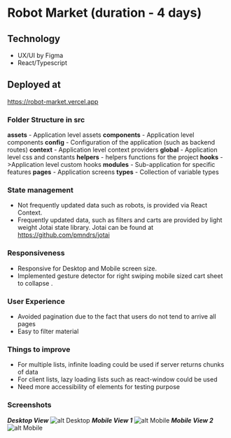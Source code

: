 # Robot Market (duration - 4 days)
## Technology
* UX/UI by Figma
* React/Typescript
## Deployed at 
https://robot-market.vercel.app
### Folder Structure in src
**assets** - Application level assets 
**components** - Application level components 
**config** - Configuration of the application (such as backend routes)
**context** - Application level context providers 
**global** - Application level css and constants 
**helpers** - helpers functions for the project 
**hooks** ->Application level custom hooks
**modules** - Sub-application for specific features 
**pages** - Application screens 
**types** - Collection of variable types 
### State management 
* Not frequently updated data such as robots, is provided via React Context.
* Frequently updated data, such as filters and carts are provided by light weight Jotai state library. Jotai can be found at https://github.com/pmndrs/jotai
### Responsiveness 
* Responsive for Desktop and Mobile screen size.
* Implemented gesture detector for right swiping mobile sized cart sheet to collapse . 

### User Experience 
* Avoided pagination due to the fact that users do not tend to arrive all pages 
* Easy to filter material

### Things to improve 
* For multiple lists, infinite loading could be used if server returns chunks of data
* For client lists, lazy loading lists such as react-window could be used
* Need more accessibility of elements for testing purpose 
### Screenshots

***Desktop View***
![alt Desktop](https://i.ibb.co/Dty37nq/ss1.png)
***Mobile View 1***
![alt Mobile](https://i.ibb.co/7RTmKK8/photo-2022-02-04-02-01-05.jpg)
***Mobile View 2***
![alt Mobile](https://i.ibb.co/kMJW5KY/photo-2022-02-04-02-01-10.jpg)
